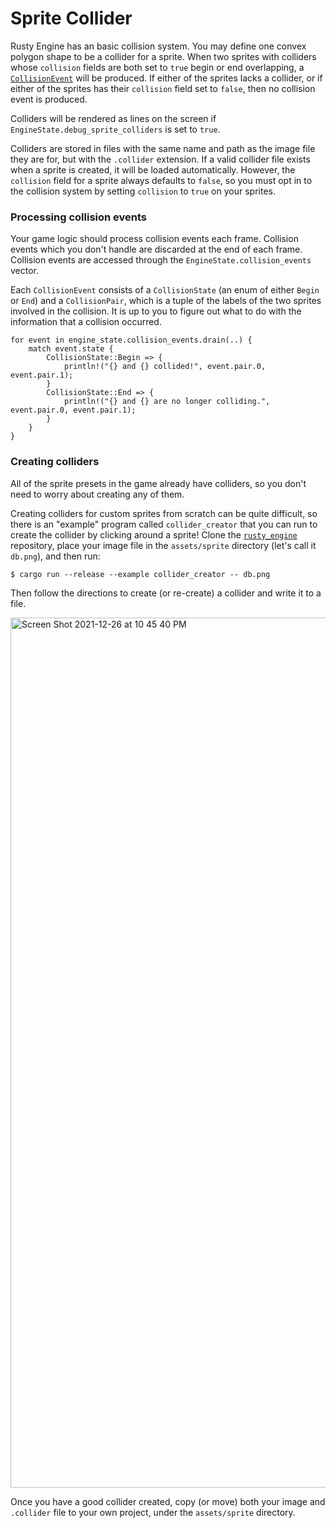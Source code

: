 # Sprite Collider

Rusty Engine has an basic collision system. You may define one convex polygon shape to be a collider for a sprite. When two sprites with colliders whose `collision` fields are both set to `true` begin or end overlapping, a [`CollisionEvent`](https://docs.rs/rusty_engine/latest/rusty_engine/physics/struct.CollisionEvent.html) will be produced.  If either of the sprites lacks a collider, or if either of the sprites has their `collision` field set to `false`, then no collision event is produced.

Colliders will be rendered as lines on the screen if `EngineState.debug_sprite_colliders` is set to `true`.

Colliders are stored in files with the same name and path as the image file they are for, but with the `.collider` extension. If a valid collider file exists when a sprite is created, it will be loaded automatically. However, the `collision` field for a sprite always defaults to `false`, so you must opt in to the collision system by setting `collision` to `true` on your sprites.

### Processing collision events

Your game logic should process collision events each frame. Collision events which you don't handle are discarded at the end of each frame. Collision events are accessed through the `EngineState.collision_events` vector.

Each `CollisionEvent` consists of a `CollisionState` (an enum of either `Begin` or `End`) and a `CollisionPair`, which is a tuple of the labels of the two sprites involved in the collision. It is up to you to figure out what to do with the information that a collision occurred.


```rust,ignored
for event in engine_state.collision_events.drain(..) {
    match event.state {
        CollisionState::Begin => {
            println!("{} and {} collided!", event.pair.0, event.pair.1);
        }
        CollisionState::End => {
            println!("{} and {} are no longer colliding.", event.pair.0, event.pair.1);
        }
    }
}
```

### Creating colliders

All of the sprite presets in the game already have colliders, so you don't need to worry about creating any of them.

Creating colliders for custom sprites from scratch can be quite difficult, so there is an "example" program called `collider_creator` that you can run to create the collider by clicking around a sprite!  Clone the [`rusty_engine`](https://github.com/CleanCut/rusty_engine/) repository, place your image file in the `assets/sprite` directory (let's call it `db.png`), and then run:

```text
$ cargo run --release --example collider_creator -- db.png
```

Then follow the directions to create (or re-create) a collider and write it to a file.

<img width="1392" alt="Screen Shot 2021-12-26 at 10 45 40 PM" src="https://user-images.githubusercontent.com/5838512/147438683-c8af2db7-66dd-463c-a269-d03f37869496.png">

Once you have a good collider created, copy (or move) both your image and `.collider` file to your own project, under the `assets/sprite` directory.
